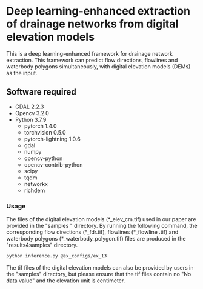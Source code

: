 # Deep learning-enhanced extraction of drainage networks from digital elevation models

This is a deep learning-enhanced framework for drainage network extraction. This framework can predict flow
 directions, flowlines and waterbody polygons simultaneously, with digital elevation
 models (DEMs) as the input.
 
## Software required
* GDAL 2.2.3
* Opencv 3.2.0
* Python 3.7.9
    * pytorch 1.4.0
    * torchvision 0.5.0
    * pytorch-lightning 1.0.6
    * gdal
    * numpy
    * opencv-python
    * opencv-contrib-python
    * scipy
    * tqdm
    * networkx
    * richdem

### Usage

The files of the digital elevation models (\*\_elev\_cm.tif) used in our paper are provided in the "samples
" directory. By running the following command, the corresponding flow directions (\*\_fdr.tif), flowlines (\*\_flowline
.tif) and waterbody polygons (\*\_waterbody\_polygon.tif) files are produced in the "results4samples" directory.

```python
python inference.py @ex_configs/ex_13
```

The tif files of the digital elevation models can also be provided by users in the "samples" directory, but please
 ensure that the
 tif
 files
 contain no "No data value" and the elevation unit is centimeter.

 